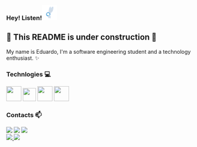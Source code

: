 ### Hey! Listen!<img src="Assets/navi.gif" width="40px" height="40px">

## 🚧 This README is under construction 🚧

My name is Eduardo, I'm a software engineering student and a technology enthusiast. ✨


### Technlogies 💻      

<img src="https://cdn.jsdelivr.net/gh/devicons/devicon/icons/java/java-original-wordmark.svg" width="40px" height="40px" /> <img src="https://cdn.jsdelivr.net/gh/devicons/devicon/icons/javascript/javascript-original.svg" width="35px" height="35px" /> <img src="https://cdn.jsdelivr.net/gh/devicons/devicon/icons/html5/html5-original-wordmark.svg" width="40px" height="40px"/> <img src="https://cdn.jsdelivr.net/gh/devicons/devicon/icons/css3/css3-original-wordmark.svg" width="40px" height="40px"/>

### Contacts 📫

<div>
<a href="https://instagram.com/edu_abdala" target="_blank"><img src="https://img.shields.io/badge/-Instagram-%23E4405F?style=for-the-badge&logo=instagram&logoColor=white" target="_blank"></a>
<a href = "mailto:eduardoabdala@icloud.com"><img src="https://img.shields.io/badge/Gmail-D14836?style=for-the-badge&logo=gmail&logoColor=white" target="_blank"></a>
<a href="https://www.linkedin.com/in/eduardo-silva-abdala-18bb6a208" target="_blank"><img src="https://img.shields.io/badge/-LinkedIn-%230077B5?style=for-the-badge&logo=linkedin&logoColor=white" target="_blank"></a>   
</div>

<div>
<a href="https://github.com/eduabdala">
<img height="180em" src="https://github-readme-stats.vercel.app/api/top-langs/?username=eduabdala&layout=compact&langs_count=7&theme=dracula"/>
<img height="180em" src="https://github-readme-stats.vercel.app/api?username=eduabdala-aqui&show_icons=true&theme=dracula&include_all_commits=true&count_private=true"/>
</div>

                  
          

<!--
**eduabdala/eduabdala** is a ✨ _special_ ✨ repository because its `README.md` (this file) appears on your GitHub profile.

Here are some ideas to get you started:

- 🔭 I’m currently working on ...
- 🌱 I’m currently learning ...
- 👯 I’m looking to collaborate on ...
- 🤔 I’m looking for help with ...
- 💬 Ask me about ...
- 📫 How to reach me: ...
- 😄 Pronouns: ...
- ⚡ Fun fact: ...
-->
